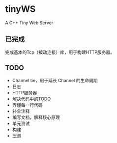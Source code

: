 # tinyWS
A C++ Tiny Web Server

## 已完成

完成基本的Tcp（被动连接）库，用于构建HTTP服务器。

## TODO

- Channel tie，用于延长 Channel 的生命周期
- 日志
- HTTP服务器
- 解决代码中的TODO
- 弄懂每一行代码
- 补全注释
- 编写文档，解释核心原理
- 单元测试
- 构建
- 压测
